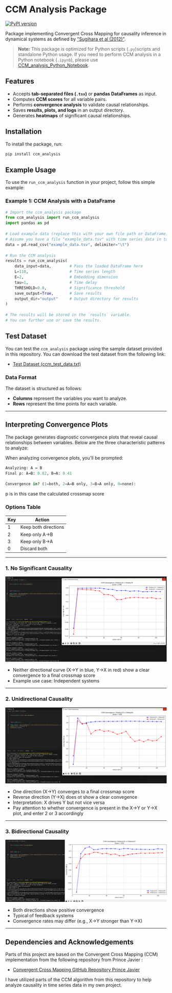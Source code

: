 # CCM Analysis Package
[![PyPI version](https://img.shields.io/pypi/v/ccm-analysis.svg)](https://pypi.org/project/ccm-analysis/)

Package implementing Convergent Cross Mapping for causality inference in dynamical systems as defined by ["Sugihara et al (2012)"](https://www.science.org/doi/10.1126/science.1227079).
> **Note:** This package is optimized for Python scripts (`.py`)scripts and standalone Python usage. If you need to perform CCM analysis in a Python notebook (`.ipynb`), please use [CCM_analysis_Python_Notebook](https://github.com/chaseU2/CCM_analysis_Python_Notebook).


## Features
- Accepts **tab-separated files (`.tsv`)** or **pandas DataFrames** as input.
- Computes **CCM scores** for all variable pairs.
- Performs **convergence analysis** to validate causal relationships.
- Saves **results, plots, and logs** in an output directory.
- Generates **heatmaps** of significant causal relationships.

## Installation
To install the package, run:

```bash
pip install ccm_analysis
```

## Example Usage

To use the `run_ccm_analysis` function in your project, follow this simple example:

### Example 1: CCM Analysis with a DataFrame

```python
# Import the ccm_analysis package
from ccm_analysis import run_ccm_analysis
import pandas as pd

# Load example data (replace this with your own file path or DataFrame)
# Assume you have a file "example_data.tsv" with time series data in tab-separated format
data = pd.read_csv("example_data.tsv", delimiter="\t")

# Run the CCM analysis
results = run_ccm_analysis(
    data_input=data,        # Pass the loaded DataFrame here
    L=110,                  # Time series length
    E=2,                    # Embedding dimension
    tau=1,                  # Time delay
    THRESHOLD=0.8,          # Significance threshold
    save_output=True,       # Save results
    output_dir="output"     # Output directory for results
)

# The results will be stored in the `results` variable.
# You can further use or save the results.

```

## Test Dataset

You can test the `ccm_analysis` package using the sample dataset provided in this repository. You can download the test dataset from the following link:

- [Test Dataset (ccm_test_data.txt)](https://github.com/chaseU2/ccm-analysis-tool/blob/master/ccm_test_data.txt)

### Data Format

The dataset is structured as follows:

- **Columns** represent the variables you want to analyze.
- **Rows** represent the time points for each variable.


---

## Interpreting Convergence Plots

The package generates diagnostic convergence plots that reveal causal relationships between variables. Below are the three characteristic patterns to analyze:


When analyzing convergence plots, you'll be prompted:

```python
Analyzing: A ↔ B
Final ρ: A→B: 0.82, B→A: 0.41

Convergence in? (1=both, 2=A→B only, 3=B→A only, 0=none): 
```
p is in this case the calculated crossmap score 

### Options Table
| Key | Action                  |
|-----|-------------------------|
| 1   | Keep both directions    |
| 2   | Keep only A→B           |
| 3   | Keep only B→A           |
| 0   | Discard both            |

---

### 1. No Significant Causality

![No Causal Relationship](https://raw.githubusercontent.com/chaseU2/CCM_analysis_Python/main/ccm_analysis/Screenshot%204.png)

- Neither directional curve (X→Y in blue, Y→X in red) show a clear convergence to a final crossmap score
- Example use case: Independent systems

---

### 2. Unidirectional Causality
![Unidirectional Causality](https://raw.githubusercontent.com/chaseU2/CCM_analysis_Python/main/ccm_analysis/Screenshot%203.png)

- One direction (X→Y) converges to a final crossmap score
- Reverse direction (Y→X) does ot show a clear convegence
- Interpretation: X drives Y but not vice versa
- Pay attention to whether convergence is present in the X→Y or Y→X plot, and enter 2 or 3 accordingly

---

### 3. Bidirectional Causality
![Bidirectional Causality](https://raw.githubusercontent.com/chaseU2/CCM_analysis_Python/main/ccm_analysis/Screenshot%202.png)

- Both directions show positive convergence
- Typical of feedback systems
- Convergence rates may differ (e.g., X→Y stronger than Y→X)


---

## Dependencies and Acknowledgements

Parts of this project are based on the Convergent Cross Mapping (CCM) implementation from the following repository from Prince Javier :

- [Convergent Cross Mapping GitHub Repository Prince Javier ](https://github.com/PrinceJavier/causal_ccm.git)

I have utilized parts of the CCM algorithm from this repository to help analyze causality in time series data in my own project.
